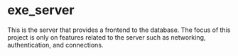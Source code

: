 # exe_server

This is the server that provides a frontend to the database. The focus of this project is only on features related to the server such as networking, authentication, and connections.
